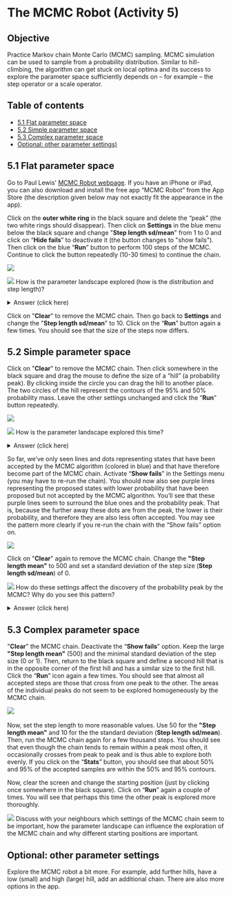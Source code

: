 # The MCMC Robot (Activity 5)

## Objective

Practice Markov chain Monte Carlo (MCMC) sampling. MCMC simulation can be used to sample from a probability distribution. Similar to hill-climbing, the algorithm can get stuck on local optima and its success to explore the parameter space sufficiently depends on – for example – the step operator or a scale operator. 

## Table of contents

* [5.1 Flat parameter space](#flat)
* [5.2 Simple parameter space](#simple)
* [5.3 Complex parameter space](#complex)
* [Optional: other parameter settings)](#mcmc_opt)


<a name="flat"></a>
## 5.1 Flat parameter space

Go to Paul Lewis' [MCMC Robot webpage](https://plewis.github.io/applets/mcmc-robot/). If you have an iPhone or iPad, you can also download and install the free app “MCMC Robot” from the App Store (the description given below may not exactly fit the appearance in the app).

Click on the **outer white ring** in the black square and delete the “peak” (the two white rings should disappear). Then click on **Settings** in the blue menu below the black square and change "**Step length sd/mean**" from 1 to 0 and click on “**Hide fails**” to deactivate it (the button changes to "show fails"). Then click on the blue “**Run**” button to perform 100 steps of the MCMC. Continue to click the button repeatedly (10-30 times) to continue the chain.

<kbd>![](./img/mcmc_robot_001.png)</kbd>

![](../img/question_icon.png) How is the parameter landscape explored (how is the distribution and step length)?

 <details>
  <summary>Answer (click here)</summary>  

--------

You should see that the MCMC explores the two-dimensional parameter landscape more or less evenly, because no probability peaks have yet been defined. You should also see that all steps are equally large.

--------
</details>

Click on "**Clear**" to remove the MCMC chain. Then go back to **Settings** and change the "**Step length sd/mean**" to 10. Click on the “**Run**” button again a few times. You should see that the size of the steps now differs.


<a name="simple"></a>
## 5.2 Simple parameter space 

Click on "**Clear**" to remove the MCMC chain. Then click somewhere in the black square and drag the mouse to define the size of a “hill” (a probability peak). By clicking inside the circle you can drag the hill to another place. The two circles of the hill represent the contours of the 95% and 50% probability mass.
Leave the other settings unchanged and click the “**Run**” button repeatedly. 

<kbd>![](./img/mcmc_robot_002.png)</kbd>

![](../img/question_icon.png) How is the parameter landscape explored this time?

 <details>
  <summary>Answer (click here)</summary>

--------
  
You should see that the MCMC chain quickly finds the probability peak, and that it rarely leaves it afterwards.

Click on “**Stats**”. Here you should see that the number of MCMC samples inside the 50% contour is close to 50% of the total number, and that the number of samples inside the 95% contour is also close to 95%, in line with the expectation for MCMC sampling. The more steps you perform, the closer you will get to 50% and 95%, respectively. 

--------
</details>


So far, we’ve only seen lines and dots representing states that have been accepted by the MCMC algorithm (colored in blue) and that have therefore become part of the MCMC chain. Activate “**Show fails**” in the Settings menu (you may have to re-run the chain). You should now also see purple lines representing the proposed states with lower probability that have been proposed but not accepted by the MCMC algorithm. You’ll see that these purple lines seem to surround the blue ones and the probability peak. That is, because the further away these dots are from the peak, the lower is their probability, and therefore they are also less often accepted. You may see the pattern more clearly if you re-run the chain with the “Show fails” option on.

<kbd>![](./img/mcmc_robot_003.png)</kbd>

Click on "**Clear**" again to remove the MCMC chain. Change the **"Step length mean"** to 500 and set a standard deviation of the step size (**Step length sd/mean**) of 0.

![](../img/question_icon.png) How do these settings affect the discovery of the probability peak by the MCMC? Why do you see this pattern?

 <details>
  <summary>Answer (click here)</summary>

--------
  
You should see that the MCMC has difficulties reaching the center of the probability peak, because in order to get to the peak, it would first have to be in an accepted position 150 units away from it. As a result, the MCMC chain appears to from a ring from which states further outside are proposed but almost always rejected. After clicking the “**Run**” button several times, check the “**Stats**” for this MCMC chain. You might see that much less than 50% and 95% of the samples are now found within the 50% and 95% contours, respectively. Which would demonstrate that a flexible step size is crucial for proper MCMC behaviour.

<kbd>![](./img/mcmc_robot_004.png)</kbd>

--------
</details>


<a name="complex"></a>
## 5.3 Complex parameter space 

"**Clear**" the MCMC chain. Deactivate the “**Show fails**” option. Keep the large **"Step length mean"** (500) and the minimal standard deviation of the step size (0 or 1). Then, return to the black square and define a second hill that is in the opposite corner of the first hill and has a similar size to the first hill. Click the “**Run**” icon again a few times. You should see that almost all accepted steps are those that cross from one peak to the other. The areas of the individual peaks do not seem to be explored homogeneously by the MCMC chain. 

<kbd>![](./img/mcmc_robot_005.png)</kbd>  

Now, set the step length to more reasonable values. Use 50 for the **"Step length mean"** and 10 for the the standard deviation (**Step length sd/mean**). Then, run the MCMC chain again for a few thousand steps. You should see that even though the chain tends to remain within a peak most often, it occasionally crosses from peak to peak and is thus able to explore both evenly. If you click on the “**Stats**” button, you should see that about 50% and 95% of the accepted samples are within the 50% and 95% contours. 

Now, clear the screen and change the starting position (just by clicking once somewhere in the black square). Click on “**Run**” again a couple of times. You will see that perhaps this time the other peak is explored more thoroughly.

![](../img/discussion_icon.png) Discuss with your neighbours which settings of the MCMC chain seem to be important, how the parameter landscape can influence the exploration of the MCMC chain and why different starting positions are important.


<a name="mcmc_opt"></a>
## Optional: other parameter settings

Explore the MCMC robot a bit more. For example, add further hills, have a low (small) and high (large) hill, add an additional chain. There are also more options in the app.

 